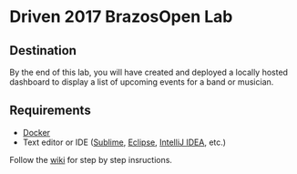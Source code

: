 # Driven 2017 BrazosOpen Lab

## Destination
By the end of this lab, you will have created and deployed a locally hosted dashboard to display a list of upcoming events for a band or musician. 

## Requirements
* [Docker](https://docs.docker.com/engine/installation/)
* Text editor or IDE ([Sublime](https://www.sublimetext.com/3), [Eclipse](https://wiki.eclipse.org/Eclipse/Installation), [IntelliJ IDEA](https://www.jetbrains.com/idea/download/#section=mac), etc.) 


Follow the [wiki](https://github.com/aaronbretz/brazos-open-lab/wiki) for step by step insructions.
